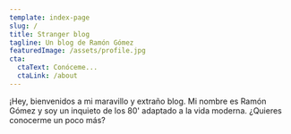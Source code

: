```yaml
---
template: index-page
slug: /
title: Stranger blog
tagline: Un blog de Ramón Gómez
featuredImage: /assets/profile.jpg
cta:
  ctaText: Conóceme...
  ctaLink: /about
---
```

¡Hey, bienvenidos a mi maravillo y extraño blog. Mi nombre es Ramón Gómez y soy un inquieto de los 80' adaptado a la vida moderna. ¿Quieres conocerme un poco más?